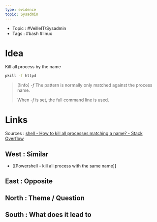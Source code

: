 ```yaml
---
type: evidence
topic: Sysadmin 
---
```


- Topic : #VeilleIT/Sysadmin 
- Tags : #bash #linux 

# Idea

Kill all process by the name

```bash
pkill -f httpd
```

> [!info] 
> *-f*     The pattern is normally only matched against the process name. 
> 
> When *-f* is set, the full command line is used. 

# Links

Sources : [shell - How to kill all processes matching a name? - Stack Overflow](https://stackoverflow.com/questions/6381229/how-to-kill-all-processes-matching-a-name)

## West : Similar

- [[Powershell - kill all process with the same name]]

## East : Opposite

## North : Theme / Question

## South : What does it lead to
